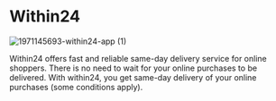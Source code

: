 # Within24

![1971145693-within24-app (1)](https://user-images.githubusercontent.com/38525302/75146474-02270080-571d-11ea-86c3-9dccbf636425.jpg)


Within24 offers fast and reliable same-day delivery service for online shoppers. There is no need to wait for your online purchases to be delivered. With within24, you get same-day delivery of your online purchases (some conditions apply).
